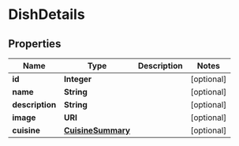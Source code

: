 

# DishDetails


## Properties

| Name | Type | Description | Notes |
|------------ | ------------- | ------------- | -------------|
|**id** | **Integer** |  |  [optional] |
|**name** | **String** |  |  [optional] |
|**description** | **String** |  |  [optional] |
|**image** | **URI** |  |  [optional] |
|**cuisine** | [**CuisineSummary**](CuisineSummary.md) |  |  [optional] |



